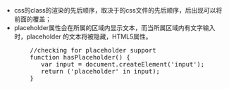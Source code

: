   *   css的class的渲染的先后顺序，取决于的css文件的先后顺序，后出现可以将前面的覆盖；
  *   placeholder属性会在所属的区域内显示文本，而当所属区域内有文字输入时，placeholder 的文本将被隐藏，HTML5属性。
   <pre>
       //checking for placeholder support
       function hasPlaceholder() {
          var input = document.createElement('input');
          return ('placeholder' in input);
       }
   </pre>   
   